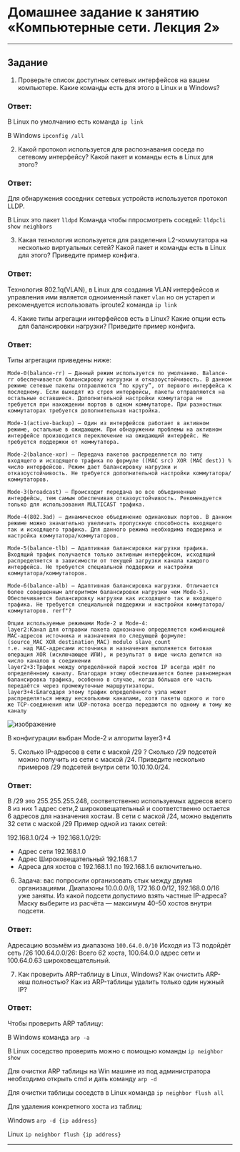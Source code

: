 # Домашнее задание к занятию «Компьютерные сети. Лекция 2»

------

## Задание

1. Проверьте список доступных сетевых интерфейсов на вашем компьютере. Какие команды есть для этого в Linux и в Windows?

### Ответ:

В Linux по умолчанию есть команда `ip link`

В Windows `ipconfig /all`

2. Какой протокол используется для распознавания соседа по сетевому интерфейсу? Какой пакет и команды есть в Linux для этого?

### Ответ:

Для обнаружения соседних сетевых устройств используется протокол LLDP.

В Linux это пакет `lldpd`
Команда чтобы ппросмотреть соседей: `lldpcli show neighbors`

3. Какая технология используется для разделения L2-коммутатора на несколько виртуальных сетей? Какой пакет и команды есть в Linux для этого? Приведите пример конфига.

### Ответ:

Технология 802.1q(VLAN), в Linux для создания VLAN интерфейсов и управления ими является одноименный пакет `vlan` но он устарел и рекомендуется использовать iproute2 команда `ip link`


4. Какие типы агрегации интерфейсов есть в Linux? Какие опции есть для балансировки нагрузки? Приведите пример конфига.

### Ответ:
Типы агрегации приведены ниже:
```
Mode-0(balance-rr) – Данный режим используется по умолчанию. Balance-rr обеспечивается балансировку нагрузки и отказоустойчивость. В данном режиме сетевые пакеты отправляются “по кругу”, от первого интерфейса к последнему. Если выходят из строя интерфейсы, пакеты отправляются на остальные оставшиеся. Дополнительной настройки коммутатора не требуется при нахождении портов в одном коммутаторе. При разностных коммутаторах требуется дополнительная настройка.

Mode-1(active-backup) – Один из интерфейсов работает в активном режиме, остальные в ожидающем. При обнаружении проблемы на активном интерфейсе производится переключение на ожидающий интерфейс. Не требуется поддержки от коммутатора.

Mode-2(balance-xor) – Передача пакетов распределяется по типу входящего и исходящего трафика по формуле ((MAC src) XOR (MAC dest)) % число интерфейсов. Режим дает балансировку нагрузки и отказоустойчивость. Не требуется дополнительной настройки коммутатора/коммутаторов.

Mode-3(broadcast) – Происходит передача во все объединенные интерфейсы, тем самым обеспечивая отказоустойчивость. Рекомендуется только для использования MULTICAST трафика.

Mode-4(802.3ad) – динамическое объединение одинаковых портов. В данном режиме можно значительно увеличить пропускную способность входящего так и исходящего трафика. Для данного режима необходима поддержка и настройка коммутатора/коммутаторов.

Mode-5(balance-tlb) – Адаптивная балансировки нагрузки трафика. Входящий трафик получается только активным интерфейсом, исходящий распределяется в зависимости от текущей загрузки канала каждого интерфейса. Не требуется специальной поддержки и настройки коммутатора/коммутаторов.

Mode-6(balance-alb) – Адаптивная балансировка нагрузки. Отличается более совершенным алгоритмом балансировки нагрузки чем Mode-5). Обеспечивается балансировку нагрузки как исходящего так и входящего трафика. Не требуется специальной поддержки и настройки коммутатора/коммутаторов. rerf"?
```
```
Опции используемые режимами Mode-2 и Mode-4:
layer2:Канал для отправки пакета однозначно определяется комбинацией MAC-адресов источника и назначения по следующей формуле:
(source_MAC XOR destination_MAC) modulo slave_count
т.е. над МАС-адресами источника и назначения выполняется битовая операция XOR (исключающее ИЛИ), и результат в виде числа делится на число каналов в соединении
layer2+3:Трафик между определённой парой хостов IP всегда идёт по определённому каналу. Благодаря этому обеспечивается более равномерная балансировка трафика, особенно в случае, когда бóльшая его часть передаётся через промежуточные маршрутизаторы.
layer3+4:Благодаря этому трафик определённого узла может распределяться между несколькими каналами, хотя пакеты одного и того же TCP-соединения или UDP-потока всегда передаются по одному и тому же каналу
```
![изображение](https://user-images.githubusercontent.com/123881243/232570255-08a0806b-7ffd-4829-b024-9bf6ebb78f20.png)

В конфигурации выбран Mode-2 и алгоритм layer3+4

5. Сколько IP-адресов в сети с маской /29 ? Сколько /29 подсетей можно получить из сети с маской /24. Приведите несколько примеров /29 подсетей внутри сети 10.10.10.0/24.

### Ответ:


В /29 это 255.255.255.248, соответственно используемых адресов всего 8 из них 1 адрес сети,2 широковещательный и соответственно остается 6 адресов для назначения хостам.
В сети с маской /24,  можно выделить 32 сети с маской /29
Пример одной из таких сетей:

192.168.1.0/24 -> 192.168.1.0/29:
* Адрес сети 192.168.1.0
* Адрес Широковещательный 192.168.1.7
* Адреса для хостов с 192.168.1.1 по 192.168.1.6 включительно.

6. Задача: вас попросили организовать стык между двумя организациями. Диапазоны 10.0.0.0/8, 172.16.0.0/12, 192.168.0.0/16 уже заняты. Из какой подсети допустимо взять частные IP-адреса? Маску выберите из расчёта — максимум 40–50 хостов внутри подсети.
### Ответ: 

Адресацию возьмём из диапазона `100.64.0.0/10`
Исходя из ТЗ подойдёт сеть /26
100.64.0.0/26:
Всего 62 хоста, 100.64.0.0 адрес сети и 100.64.0.63 широковещательный. 

7. Как проверить ARP-таблицу в Linux, Windows? Как очистить ARP-кеш полностью? Как из ARP-таблицы удалить только один нужный IP?

### Ответ:

Чтобы проверить ARP таблицу:

В Windows команда `arp -a`

В Linux соседство проверить можно с помощью команды `ip neighbor show`

Для очистки ARP таблицы на Win машине из под администратора необходимо открыть cmd и дать команду `arp -d`

Для очистки таблицы соседств в Linux команда `ip neighbor flush all`

Для удаления конкретного хоста из таблиц:

Windows `arp -d {ip address}`

Linux `ip neighbor flush {ip address}`

---

